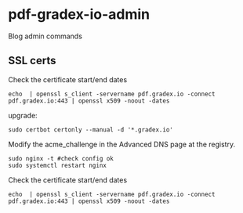 # pdf-gradex-io-admin
Blog admin commands

## SSL certs 

Check the certificate start/end dates

```
echo  | openssl s_client -servername pdf.gradex.io -connect pdf.gradex.io:443 | openssl x509 -noout -dates
```

upgrade:
```
sudo certbot certonly --manual -d '*.gradex.io'

```

Modify the acme_challenge in the Advanced DNS page at the registry.

```
sudo nginx -t #check config ok
sudo systemctl restart nginx
```

Check the certificate start/end dates

```
echo  | openssl s_client -servername pdf.gradex.io -connect pdf.gradex.io:443 | openssl x509 -noout -dates
```
